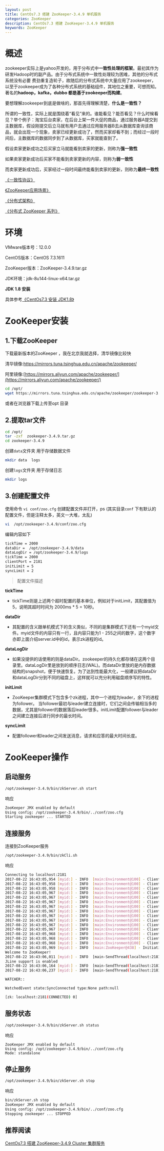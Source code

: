 ```yaml
---
layout: post
title: CentOs7.3 搭建 ZooKeeper-3.4.9 单机服务
categories: ZooKeeper
description: CentOs7.3 搭建 ZooKeeper-3.4.9 单机服务
keywords: ZooKeeper
---
```


# 概述

zookeeper实际上是yahoo开发的，用于分布式中**一致性处理的框架**。最初其作为研发Hadoop时的副产品。由于分布式系统中一致性处理较为困难，其他的分布式系统没有必要 费劲重复造轮子，故随后的分布式系统中大量应用了zookeeper，以至于zookeeper成为了各种分布式系统的基础组件，其地位之重要，可想而知。著名的**hadoop，kafka，dubbo 都是基于zookeeper而构建**。

要想理解zookeeper到底是做啥的，那首先得理解清楚，**什么是一致性？**

所谓的一致性，实际上就是围绕着“看见”来的。谁能看见？能否看见？什么时候看见？举个例子：淘宝后台卖家，在后台上架一件大促的商品，通过服务器A提交到主数据库，假设刚提交后立马就有用户去通过应用服务器B去从数据库查询该商品，就会出现一个现象，卖家已经更新成功了，然而买家却看不到；而经过一段时间后，主数据库的数据同步到了从数据库，买家就能查到了。

假设卖家更新成功之后买家立马就能看到卖家的更新，则称为**强一致性**

如果卖家更新成功后买家不能看到卖家更新的内容，则称为**弱一致性**

而卖家更新成功后，买家经过一段时间最终能看到卖家的更新，则称为**最终一致性**


[《一致性协议》](http://www.cnblogs.com/leesf456/p/6001278.html)

[《ZooKeeper应用场景》](http://www.cnblogs.com/leesf456/p/6036548.html)

[《分布式架构》](http://www.cnblogs.com/leesf456/p/5992377.html)

[《分布式 ZooKeeper 系列》](http://www.cnblogs.com/leesf456/tag/%E5%88%86%E5%B8%83%E5%BC%8F/)

# 环境

VMware版本号：12.0.0

CentOS版本：CentOS 7.3.1611

ZooKeeper版本：ZooKeeper-3.4.9.tar.gz

JDK环境：jdk-8u144-linux-x64.tar.gz 

**JDK 1.8 安装**

具体参考[《CentOs7.3 安装 JDK1.8》](https://segmentfault.com/a/1190000010716919)

# ZooKeeper安装

## 1.下载ZooKeeper

下载最新版本的ZooKeeper ，我在北京我就选择，清华镜像比较快

清华镜像:[https://mirrors.tuna.tsinghua.edu.cn/apache/zookeeper/ ](https://mirrors.tuna.tsinghua.edu.cn/apache/zookeeper/)
 
阿里镜像:[https://mirrors.aliyun.com/apache/zookeeper/](https://mirrors.aliyun.com/apache/zookeeper/)

```sh
cd /opt/
wget https://mirrors.tuna.tsinghua.edu.cn/apache/zookeeper/zookeeper-3.4.9/zookeeper-3.4.9.tar.gz
```

或者在浏览器下载上传至opt 目录

## 2.提取tar文件

```sh
cd /opt/
tar -zxf  zookeeper-3.4.9.tar.gz
cd zookeeper-3.4.9
```

创建`data`文件夹 用于存储数据文件

```sh
mkdir data  logs
```

创建`logs`文件夹 用于存储日志
```sh
mkdir logs  
```

## 3.创建配置文件

使用命令 `vi conf/zoo.cfg` 创建配置文件并打开，ps (其实目录`conf` 下有默认的配置文件，但是注释太多，英文一大堆，太乱)

```sh
vi  /opt/zookeeper-3.4.9/conf/zoo.cfg
```

编辑内容如下

```sh
tickTime = 2000
dataDir =  /opt/zookeeper-3.4.9/data
dataLogDir = /opt/zookeeper-3.4.9/logs
tickTime = 2000
clientPort = 2181
initLimit = 5
syncLimit = 2
```


> 配置文件描述


**tickTime** 

 - tickTime则是上述两个超时配置的基本单位，例如对于initLimit，其配置值为5，说明其超时时间为 2000ms * 5 = 10秒。

**dataDir**

 - 其配置的含义跟单机模式下的含义类似，不同的是集群模式下还有一个myid文件。myid文件的内容只有一行，且内容只能为1 - 255之间的数字，这个数字亦即上面介绍server.id中的id，表示zk进程的id。

**dataLogDir**

 - 如果没提供的话使用的则是dataDir。zookeeper的持久化都存储在这两个目录里。dataLogDir里是放到的顺序日志(WAL)。而dataDir里放的是内存数据结构的snapshot，便于快速恢复。为了达到性能最大化，一般建议把dataDir和dataLogDir分到不同的磁盘上，这样就可以充分利用磁盘顺序写的特性。

**initLimit**

 - ZooKeeper集群模式下包含多个zk进程，其中一个进程为leader，余下的进程为follower。 
当follower最初与leader建立连接时，它们之间会传输相当多的数据，尤其是follower的数据落后leader很多。initLimit配置follower与leader之间建立连接后进行同步的最长时间。

**syncLimit**

 - 配置follower和leader之间发送消息，请求和应答的最大时间长度。

# ZooKeeper操作

## 启动服务

```sh
/opt/zookeeper-3.4.9/bin/zkServer.sh start
```

响应

```sh
ZooKeeper JMX enabled by default
Using config: /opt/zookeeper-3.4.9/bin/../conf/zoo.cfg
Starting zookeeper ... STARTED
```

## 连接服务

连接到ZooKeeper服务

```sh
/opt/zookeeper-3.4.9/bin/zkCli.sh
```

响应

```sh
Connecting to localhost:2181
2017-08-22 16:43:05,954 [myid:] - INFO  [main:Environment@100] - Client environment:zookeeper.version=3.4.9-1757313, built on 08/23/2016 06:50 GMT
2017-08-22 16:43:05,958 [myid:] - INFO  [main:Environment@100] - Client environment:host.name=node1
2017-08-22 16:43:05,958 [myid:] - INFO  [main:Environment@100] - Client environment:java.version=1.8.0_144
2017-08-22 16:43:05,967 [myid:] - INFO  [main:Environment@100] - Client environment:java.vendor=Oracle Corporation
2017-08-22 16:43:05,967 [myid:] - INFO  [main:Environment@100] - Client environment:java.home=/usr/lib/jvm/jre
2017-08-22 16:43:05,967 [myid:] - INFO  [main:Environment@100] - Client environment:java.class.path=/opt/zookeeper-3.4.9/bin/../build/classes:/opt/zookeeper-3.4.9/bin/../build/lib/*.jar:/opt/zookeeper-3.4.9/bin/../lib/slf4j-log4j12-1.6.1.jar:/opt/zookeeper-3.4.9/bin/../lib/slf4j-api-1.6.1.jar:/opt/zookeeper-3.4.9/bin/../lib/netty-3.10.5.Final.jar:/opt/zookeeper-3.4.9/bin/../lib/log4j-1.2.16.jar:/opt/zookeeper-3.4.9/bin/../lib/jline-0.9.94.jar:/opt/zookeeper-3.4.9/bin/../zookeeper-3.4.9.jar:/opt/zookeeper-3.4.9/bin/../src/java/lib/*.jar:/opt/zookeeper-3.4.9/bin/../conf:.:/lib/jvm/lib:/lib/jvm/jre/lib
2017-08-22 16:43:05,967 [myid:] - INFO  [main:Environment@100] - Client environment:java.library.path=/usr/java/packages/lib/amd64:/usr/lib64:/lib64:/lib:/usr/lib
2017-08-22 16:43:05,967 [myid:] - INFO  [main:Environment@100] - Client environment:java.io.tmpdir=/tmp
2017-08-22 16:43:05,967 [myid:] - INFO  [main:Environment@100] - Client environment:java.compiler=<NA>
2017-08-22 16:43:05,967 [myid:] - INFO  [main:Environment@100] - Client environment:os.name=Linux
2017-08-22 16:43:05,967 [myid:] - INFO  [main:Environment@100] - Client environment:os.arch=amd64
2017-08-22 16:43:05,967 [myid:] - INFO  [main:Environment@100] - Client environment:os.version=3.10.0-514.26.2.el7.x86_64
2017-08-22 16:43:05,968 [myid:] - INFO  [main:Environment@100] - Client environment:user.name=root
2017-08-22 16:43:05,968 [myid:] - INFO  [main:Environment@100] - Client environment:user.home=/root
2017-08-22 16:43:05,968 [myid:] - INFO  [main:Environment@100] - Client environment:user.dir=/opt/zookeeper-3.4.9
2017-08-22 16:43:05,969 [myid:] - INFO  [main:ZooKeeper@438] - Initiating client connection, connectString=localhost:2181 sessionTimeout=30000 watcher=org.apache.zookeeper.ZooKeeperMain$MyWatcher@506c589e
Welcome to ZooKeeper!
2017-08-22 16:43:06,011 [myid:] - INFO  [main-SendThread(localhost:2181):ClientCnxn$SendThread@1032] - Opening socket connection to server localhost/0:0:0:0:0:0:0:1:2181. Will not attempt to authenticate using SASL (unknown error)
JLine support is enabled
2017-08-22 16:43:06,164 [myid:] - INFO  [main-SendThread(localhost:2181):ClientCnxn$SendThread@876] - Socket connection established to localhost/0:0:0:0:0:0:0:1:2181, initiating session
2017-08-22 16:43:06,237 [myid:] - INFO  [main-SendThread(localhost:2181):ClientCnxn$SendThread@1299] - Session establishment complete on server localhost/0:0:0:0:0:0:0:1:2181, sessionid = 0x15e091bf2020000, negotiated timeout = 30000

WATCHER::

WatchedEvent state:SyncConnected type:None path:null

[zk: localhost:2181(CONNECTED) 0] 

```

## 服务状态

```sh
/opt/zookeeper-3.4.9/bin/zkServer.sh status
```

响应

```
ZooKeeper JMX enabled by default
Using config: /opt/zookeeper-3.4.9/bin/../conf/zoo.cfg
Mode: standalone
```

## 停止服务

```sh
/opt/zookeeper-3.4.9/bin/zkServer.sh stop
```

响应

```sh
bin/zkServer.sh stop
ZooKeeper JMX enabled by default
Using config: /opt/zookeeper-3.4.9/bin/../conf/zoo.cfg
Stopping zookeeper ... STOPPED
```

## 推荐阅读
[CentOs7.3 搭建 ZooKeeper-3.4.9 Cluster 集群服务](https://segmentfault.com/a/1190000010807875)